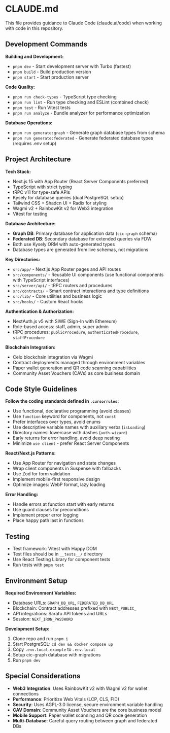 # CLAUDE.md

This file provides guidance to Claude Code (claude.ai/code) when working with code in this repository.

## Development Commands

**Building and Development:**
- `pnpm dev` - Start development server with Turbo (fastest)
- `pnpm build` - Build production version
- `pnpm start` - Start production server

**Code Quality:**
- `pnpm run check-types` - TypeScript type checking
- `pnpm run lint` - Run type checking and ESLint (combined check)
- `pnpm test` - Run Vitest tests
- `pnpm run analyze` - Bundle analyzer for performance optimization

**Database Operations:**
- `pnpm run generate:graph` - Generate graph database types from schema
- `pnpm run generate:federated` - Generate federated database types (requires .env setup)

## Project Architecture

**Tech Stack:**
- Next.js 15 with App Router (React Server Components preferred)
- TypeScript with strict typing
- tRPC v11 for type-safe APIs
- Kysely for database queries (dual PostgreSQL setup)
- Tailwind CSS + Shadcn UI + Radix for styling
- Wagmi v2 + RainbowKit v2 for Web3 integration
- Vitest for testing

**Database Architecture:**
- **Graph DB**: Primary database for application data (`cic-graph` schema)
- **Federated DB**: Secondary database for extended queries via FDW
- Both use Kysely ORM with auto-generated types
- Database types are generated from live schemas, not migrations

**Key Directories:**
- `src/app/` - Next.js App Router pages and API routes
- `src/components/` - Reusable UI components (use functional components with TypeScript interfaces)
- `src/server/api/` - tRPC routers and procedures
- `src/contracts/` - Smart contract interactions and type definitions
- `src/lib/` - Core utilities and business logic
- `src/hooks/` - Custom React hooks

**Authentication & Authorization:**
- NextAuth.js v5 with SIWE (Sign-In with Ethereum)
- Role-based access: staff, admin, super admin
- tRPC procedures: `publicProcedure`, `authenticatedProcedure`, `staffProcedure`

**Blockchain Integration:**
- Celo blockchain integration via Wagmi
- Contract deployments managed through environment variables
- Paper wallet generation and QR code scanning capabilities
- Community Asset Vouchers (CAVs) as core business domain

## Code Style Guidelines

**Follow the coding standards defined in `.cursorrules`:**
- Use functional, declarative programming (avoid classes)
- Use `function` keyword for components, not `const`
- Prefer interfaces over types, avoid enums
- Use descriptive variable names with auxiliary verbs (`isLoading`)
- Directory names: lowercase with dashes (`auth-wizard`)
- Early returns for error handling, avoid deep nesting
- Minimize `use client` - prefer React Server Components

**React/Next.js Patterns:**
- Use App Router for navigation and state changes
- Wrap client components in Suspense with fallbacks
- Use Zod for form validation
- Implement mobile-first responsive design
- Optimize images: WebP format, lazy loading

**Error Handling:**
- Handle errors at function start with early returns
- Use guard clauses for preconditions
- Implement proper error logging
- Place happy path last in functions

## Testing

- Test framework: Vitest with Happy DOM
- Test files should be in `__tests__/` directory
- Use React Testing Library for component tests
- Run tests with `pnpm test`

## Environment Setup

**Required Environment Variables:**
- Database URLs: `GRAPH_DB_URL`, `FEDERATED_DB_URL`
- Blockchain: Contract addresses prefixed with `NEXT_PUBLIC_`
- API integrations: Sarafu API tokens and URLs
- Session: `NEXT_IRON_PASSWORD`

**Development Setup:**
1. Clone repo and run `pnpm i`
2. Start PostgreSQL: `cd dev && docker compose up`
3. Copy `.env.local.example` to `.env.local`
4. Setup cic-graph database with migrations
5. Run `pnpm dev`

## Special Considerations

- **Web3 Integration**: Uses RainbowKit v2 with Wagmi v2 for wallet connections
- **Performance**: Prioritize Web Vitals (LCP, CLS, FID)
- **Security**: Uses AGPL-3.0 license, secure environment variable handling
- **CAV Domain**: Community Asset Vouchers are the core business model
- **Mobile Support**: Paper wallet scanning and QR code generation
- **Multi-Database**: Careful query routing between graph and federated DBs